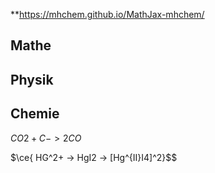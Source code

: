 
**https://mhchem.github.io/MathJax-mhchem/

## Mathe


## Physik


## Chemie
${CO2 + C -> 2 CO}$

$\ce{ HG^2+ -> HgI2  -> [Hg^{II}I4]^2}$$


